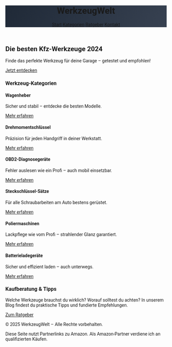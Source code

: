 <!DOCTYPE html>
<html lang="de">
<head>
  <meta charset="UTF-8" />
  <meta name="viewport" content="width=device-width, initial-scale=1.0" />
  <title>WerkzeugWelt – Kfz-Werkzeuge</title>
  <link href="https://fonts.googleapis.com/css2?family=Roboto:wght@400;700&display=swap" rel="stylesheet">
  <script src="https://cdn.tailwindcss.com"></script>
  <style>
    body { font-family: 'Roboto', sans-serif; }
    .hero-bg {
      background: linear-gradient(120deg, #1f2937 0%, #374151 100%);
    }
  </style>
</head>
<body class="bg-gray-100 text-gray-800">
  <header class="hero-bg text-white shadow-lg">
    <div class="container mx-auto flex justify-between items-center p-6">
      <h1 class="text-3xl font-bold">WerkzeugWelt</h1>
      <nav class="space-x-4 text-lg">
        <a href="#start" class="hover:text-orange-400">Start</a>
        <a href="#kategorien" class="hover:text-orange-400">Kategorien</a>
        <a href="#ratgeber" class="hover:text-orange-400">Ratgeber</a>
        <a href="#kontakt" class="hover:text-orange-400">Kontakt</a>
      </nav>
    </div>
  </header>

  <section id="start" class="text-center py-20 bg-white">
    <h2 class="text-5xl font-bold mb-4 text-gray-900">Die besten Kfz-Werkzeuge 2024</h2>
    <p class="text-lg mb-6">Finde das perfekte Werkzeug für deine Garage – getestet und empfohlen!</p>
    <a href="#kategorien" class="bg-orange-500 text-white px-6 py-3 rounded hover:bg-orange-600">Jetzt entdecken</a>
  </section>

  <section id="kategorien" class="py-16 bg-gray-50">
    <div class="container mx-auto">
      <h3 class="text-3xl font-bold mb-10 text-center">Werkzeug-Kategorien</h3>
      <div class="grid grid-cols-1 sm:grid-cols-2 lg:grid-cols-3 gap-8">
        <div class="bg-white p-6 rounded-lg shadow-md hover:shadow-lg transition">
          <h4 class="text-xl font-semibold mb-2">Wagenheber</h4>
          <p class="mb-3">Sicher und stabil – entdecke die besten Modelle.</p>
          <a href="#" class="text-orange-600 hover:underline">Mehr erfahren</a>
        </div>
        <div class="bg-white p-6 rounded-lg shadow-md hover:shadow-lg transition">
          <h4 class="text-xl font-semibold mb-2">Drehmomentschlüssel</h4>
          <p class="mb-3">Präzision für jeden Handgriff in deiner Werkstatt.</p>
          <a href="#" class="text-orange-600 hover:underline">Mehr erfahren</a>
        </div>
        <div class="bg-white p-6 rounded-lg shadow-md hover:shadow-lg transition">
          <h4 class="text-xl font-semibold mb-2">OBD2-Diagnosegeräte</h4>
          <p class="mb-3">Fehler auslesen wie ein Profi – auch mobil einsetzbar.</p>
          <a href="#" class="text-orange-600 hover:underline">Mehr erfahren</a>
        </div>
        <div class="bg-white p-6 rounded-lg shadow-md hover:shadow-lg transition">
          <h4 class="text-xl font-semibold mb-2">Steckschlüssel-Sätze</h4>
          <p class="mb-3">Für alle Schraubarbeiten am Auto bestens gerüstet.</p>
          <a href="#" class="text-orange-600 hover:underline">Mehr erfahren</a>
        </div>
        <div class="bg-white p-6 rounded-lg shadow-md hover:shadow-lg transition">
          <h4 class="text-xl font-semibold mb-2">Poliermaschinen</h4>
          <p class="mb-3">Lackpflege wie vom Profi – strahlender Glanz garantiert.</p>
          <a href="#" class="text-orange-600 hover:underline">Mehr erfahren</a>
        </div>
        <div class="bg-white p-6 rounded-lg shadow-md hover:shadow-lg transition">
          <h4 class="text-xl font-semibold mb-2">Batterieladegeräte</h4>
          <p class="mb-3">Sicher und effizient laden – auch unterwegs.</p>
          <a href="#" class="text-orange-600 hover:underline">Mehr erfahren</a>
        </div>
      </div>
    </div>
  </section>

  <section id="ratgeber" class="py-16 bg-white">
    <div class="container mx-auto text-center">
      <h3 class="text-3xl font-bold mb-4">Kaufberatung & Tipps</h3>
      <p class="text-lg mb-6 max-w-2xl mx-auto">Welche Werkzeuge brauchst du wirklich? Worauf solltest du achten? In unserem Blog findest du praktische Tipps und fundierte Empfehlungen.</p>
      <a href="#" class="bg-orange-500 text-white px-6 py-3 rounded hover:bg-orange-600">Zum Ratgeber</a>
    </div>
  </section>

  <footer id="kontakt" class="bg-gray-900 text-white py-6">
    <div class="container mx-auto text-center">
      <p class="mb-2">&copy; 2025 WerkzeugWelt – Alle Rechte vorbehalten.</p>
      <p class="text-sm">Diese Seite nutzt Partnerlinks zu Amazon. Als Amazon-Partner verdiene ich an qualifizierten Käufen.</p>
    </div>
  </footer>
</body>
</html>
